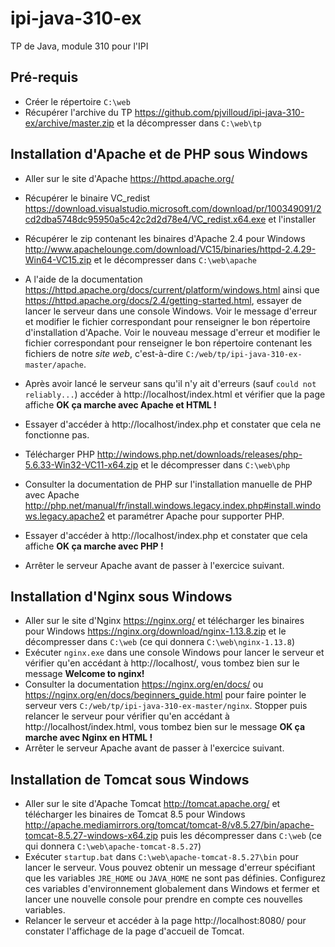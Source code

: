 # ipi-java-310-ex
TP de Java, module 310 pour l'IPI

## Pré-requis

- Créer le répertoire `C:\web`
- Récupérer l'archive du TP https://github.com/pjvilloud/ipi-java-310-ex/archive/master.zip et la décompresser dans `C:\web\tp`

## Installation d'Apache et de PHP sous Windows

- Aller sur le site d'Apache https://httpd.apache.org/
- Récupérer le binaire VC_redist https://download.visualstudio.microsoft.com/download/pr/100349091/2cd2dba5748dc95950a5c42c2d2d78e4/VC_redist.x64.exe et l'installer
- Récupérer le zip contenant les binaires d'Apache 2.4 pour Windows http://www.apachelounge.com/download/VC15/binaries/httpd-2.4.29-Win64-VC15.zip et le décompresser dans `C:\web\apache`
- A l'aide de la documentation https://httpd.apache.org/docs/current/platform/windows.html ainsi que https://httpd.apache.org/docs/2.4/getting-started.html, essayer de lancer le serveur dans une console Windows. Voir le message d'erreur et modifier le fichier correspondant pour renseigner le bon répertoire d'installation d'Apache. Voir le nouveau message d'erreur et modifier le fichier correspondant pour renseigner le bon répertoire contenant les fichiers de notre *site web*, c'est-à-dire `C:/web/tp/ipi-java-310-ex-master/apache`. 
- Après avoir lancé le serveur sans qu'il n'y ait d'erreurs (sauf `could not reliably...`) accéder à http://localhost/index.html et vérifier que la page affiche **OK ça marche avec Apache et HTML !**
- Essayer d'accéder à http://localhost/index.php et constater que cela ne fonctionne pas.

- Télécharger PHP http://windows.php.net/downloads/releases/php-5.6.33-Win32-VC11-x64.zip et le décompresser dans `C:\web\php`
- Consulter la documentation de PHP sur l'installation manuelle de PHP avec Apache http://php.net/manual/fr/install.windows.legacy.index.php#install.windows.legacy.apache2 et paramétrer Apache pour supporter PHP.
- Essayer d'accéder à http://localhost/index.php et constater que cela affiche **OK ça marche avec PHP !**
- Arrêter le serveur Apache avant de passer à l'exercice suivant.

## Installation d'Nginx sous Windows

- Aller sur le site d'Nginx https://nginx.org/ et télécharger les binaires pour Windows https://nginx.org/download/nginx-1.13.8.zip et le décompresser dans `C:\web` (ce qui donnera `C:\web\nginx-1.13.8`)
- Exécuter `nginx.exe` dans une console Windows pour lancer le serveur et vérifier qu'en accédant à http://localhost/, vous tombez bien sur le message **Welcome to nginx!**
- Consulter la documentation https://nginx.org/en/docs/ ou https://nginx.org/en/docs/beginners_guide.html pour faire pointer le serveur vers `C:/web/tp/ipi-java-310-ex-master/nginx`. Stopper puis relancer le serveur pour vérifier qu'en accédant à http://localhost/index.html, vous tombez bien sur le message **OK ça marche avec Nginx en HTML !**
- Arrêter le serveur Apache avant de passer à l'exercice suivant.

## Installation de Tomcat sous Windows

- Aller sur le site d'Apache Tomcat http://tomcat.apache.org/ et télécharger les binaires de Tomcat 8.5 pour Windows http://apache.mediamirrors.org/tomcat/tomcat-8/v8.5.27/bin/apache-tomcat-8.5.27-windows-x64.zip puis les décompresser dans `C:\web` (ce qui donnera `C:\web\apache-tomcat-8.5.27`)
- Exécuter `startup.bat` dans `C:\web\apache-tomcat-8.5.27\bin` pour lancer le serveur. Vous pouvez obtenir un message d'erreur spécifiant que les variables `JRE_HOME` ou `JAVA_HOME` ne sont pas définies. Configurez ces variables d'environnement globalement dans Windows et fermer et lancer une nouvelle console pour prendre en compte ces nouvelles variables.
- Relancer le serveur et accéder à la page http://localhost:8080/ pour constater l'affichage de la page d'accueil de Tomcat.
